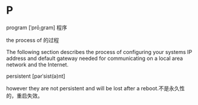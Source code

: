 # P

program \[ˈprōˌɡram] 程序

the process of 的过程

The following section describes the process of configuring your systems IP address and default gateway needed for communicating on a local area network and the Internet.

persistent \[pərˈsist(ə)nt]&#x20;

however they are not persistent and will be lost after a reboot.不是永久性的，重启失效。

